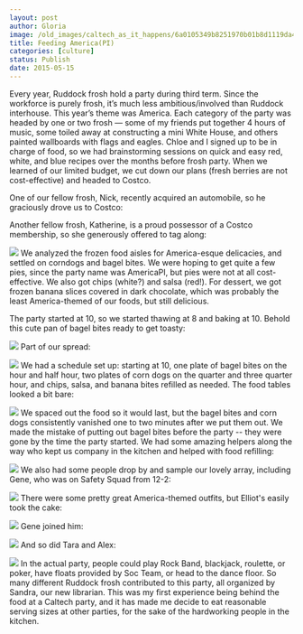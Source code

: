 ```yaml
---
layout: post
author: Gloria
image: /old_images/caltech_as_it_happens/6a0105349b8251970b01b8d1119da4970c.jpg
title: Feeding America(PI)
categories: [culture]
status: Publish
date: 2015-05-15
---
```


Every year, Ruddock frosh hold a party during third term. Since the workforce is purely frosh, it’s much less ambitious/involved than Ruddock interhouse. This year’s theme was America. Each category of the party was headed by one or two frosh — some of my friends put together 4 hours of music, some toiled away at constructing a mini White House, and others painted wallboards with flags and eagles. Chloe and I signed up to be in charge of food, so we had brainstorming sessions on quick and easy red, white, and blue recipes over the months before frosh party. When we learned of our limited budget, we cut down our plans (fresh berries are not cost-effective) and headed to Costco.

One of our fellow frosh, Nick, recently acquired an automobile, so he graciously drove us to Costco:

Another fellow frosh, Katherine, is a proud possessor of a Costco membership, so she generously offered to tag along:


![](/old_images/caltech_as_it_happens/6a0105349b8251970b01b7c7881c46970b.jpg)
We analyzed the frozen food aisles for America-esque delicacies, and settled on corndogs and bagel bites. We were hoping to get quite a few pies, since the party name was AmericaPI, but pies were not at all cost-effective. We also got chips (white?) and salsa (red!). For dessert, we got frozen banana slices covered in dark chocolate, which was probably the least America-themed of our foods, but still delicious.

The party started at 10, so we started thawing at 8 and baking at 10. Behold this cute pan of bagel bites ready to get toasty:


![](/old_images/caltech_as_it_happens/6a0105349b8251970b01b7c7881c4f970b.jpg)
Part of our spread:


![](/old_images/caltech_as_it_happens/6a0105349b8251970b01b8d1119daf970c.jpg)
We had a schedule set up: starting at 10, one plate of bagel bites on the hour and half hour, two plates of corn dogs on the quarter and three quarter hour, and chips, salsa, and banana bites refilled as needed. The food tables looked a bit bare:


![](/old_images/caltech_as_it_happens/6a0105349b8251970b01b7c7881c59970b.jpg)
We spaced out the food so it would last, but the bagel bites and corn dogs consistently vanished one to two minutes after we put them out. We made the mistake of putting out bagel bites before the party -- they were gone by the time the party started. We had some amazing helpers along the way who kept us company in the kitchen and helped with food refilling:


![](/old_images/caltech_as_it_happens/6a0105349b8251970b01b7c7881c8f970b.jpg)
 We also had some people drop by and sample our lovely array, including Gene, who was on Safety Squad from 12-2:


![](/old_images/caltech_as_it_happens/6a0105349b8251970b01b8d1119dca970c.jpg)
There were some pretty great America-themed outfits, but Elliot's easily took the cake:


![](/old_images/caltech_as_it_happens/6a0105349b8251970b01bb082c187b970d.jpg)
Gene joined him:


![](/old_images/caltech_as_it_happens/6a0105349b8251970b01b8d1119dd7970c.jpg)
And so did Tara and Alex:


![](/old_images/caltech_as_it_happens/6a0105349b8251970b01bb082c188f970d.jpg)
In the actual party, people could play Rock Band, blackjack, roulette, or poker, have floats provided by Soc Team, or head to the dance floor. So many different Ruddock frosh contributed to this party, all organized by Sandra, our new librarian. This was my first experience being behind the food at a Caltech party, and it has made me decide to eat reasonable serving sizes at other parties, for the sake of the hardworking people in the kitchen.

